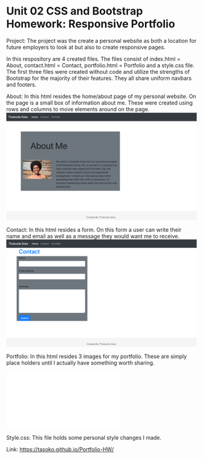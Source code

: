 # Unit 02 CSS and Bootstrap Homework: Responsive Portfolio

Project: The project was the create a personal website as both a location for future employers to look at but also to create responsive pages.

In this respository are 4 created files. The files consist of index.html = About, contact.html = Contact, portfolio.html = Portfolio and a style.css file. The first three files were created without code and utilize the strengths of Bootstrap for the majority of their features. They all share uniform navbars and footers.

About:
In this html resides the home/about page of my personal website. On the page is a small box of information about me. These were created using rows and columns to move elements around on the page. 
![About Page](Assets/Images/AboutPage.png)

Contact:
In this html resides a form. On this form a user can write their name and email as well as a message they would want me to receive. 
![Contact Page](Assets/Images/ContactPage.png)

Portfolio:
In this html resides 3 images for my portfolio. These are simply place holders until I actually have something worth sharing.

![Portfolio Page](Assets/Images/screencapture-file-Users-thokozilesoko-Desktop-GitRepos-Portfolio-HW-portfolio-html-2020-11-14-19_58_52.pdf)

Style.css:
This file holds some personal style changes I made.

Link: https://tasoko.github.io/Portfolio-HW/
